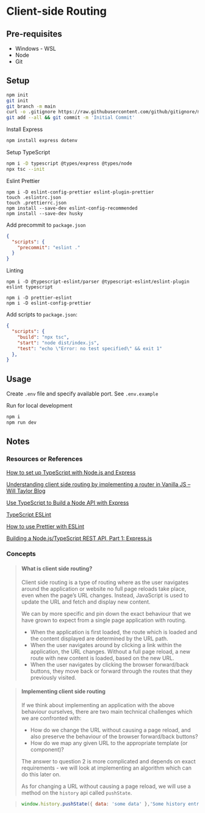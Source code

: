 # Client-side Routing

## Pre-requisites

- Windows - WSL
- Node
- Git

## Setup

```sh
npm init
git init
git branch -m main
curl -o .gitignore https://raw.githubusercontent.com/github/gitignore/main/Node.gitignore
git add --all && git commit -m 'Initial Commit'
```

Install Express

```sh
npm install express dotenv
```

Setup TypeScript

```sh
npm i -D typescript @types/express @types/node
npx tsc --init
```

Eslint Prettier

```
npm i -D eslint-config-prettier eslint-plugin-prettier
touch .eslintrc.json
touch .prettierrc.json 
npm install --save-dev eslint-config-recommended
npm install --save-dev husky
```

Add precommit to `package.json`

```json
{
  "scripts": {
    "precommit": "eslint ."
  }
}
```

Linting

```
npm i -D @typescript-eslint/parser @typescript-eslint/eslint-plugin eslint typescript

npm i -D prettier-eslint
npm i -D eslint-config-prettier
```

Add scripts to `package.json`:

```json
{
  "scripts": {
    "build": "npx tsc",
    "start": "node dist/index.js",
    "test": "echo \"Error: no test specified\" && exit 1"
  },
}
```

## Usage

Create `.env` file and specify available port. See `.env.example`

Run for local development

```sh
npm i 
npm run dev
```

## Notes

### Resources or References

[How to set up TypeScript with Node.js and Express](https://blog.logrocket.com/how-to-set-up-node-typescript-express/)

[Understanding client side routing by implementing a router in Vanilla JS – Will Taylor Blog](https://www.willtaylor.blog/client-side-routing-in-vanilla-js/#:~:text=Client%20side%20routing%20is%20a,fetch%20and%20display%20new%20content.)

[Use TypeScript to Build a Node API with Express](https://developer.okta.com/blog/2018/11/15/node-express-typescript)

[TypeScript ESLint](https://typescript-eslint.io/docs/)

[How to use Prettier with ESLint](https://www.robinwieruch.de/prettier-eslint/)

[Building a Node.js/TypeScript REST API, Part 1: Express.js](https://www.toptal.com/express-js/nodejs-typescript-rest-api-pt-1)

### Concepts

> #### What is client side routing?
> 
> Client side routing is a type of routing where as the user navigates around the application or website no full page reloads take place, even when the page’s URL changes. Instead, JavaScript is used to update the URL and fetch and display new content.
> 
> We can by more specific and pin down the exact behaviour that we have grown to expect from a single page application with routing.
> 
> - When the application is first loaded, the route which is loaded and the content displayed are determined by the URL path.
> - When the user navigates around by clicking a link within the application, the URL changes. Without a full page reload, a new route with new content is loaded, based on the new URL.
> - When the user navigates by clicking the browser forward/back buttons, they move back or forward through the routes that they previously visited.

> #### Implementing client side routing
> 
> If we think about implementing an application with the above behaviour ourselves, there are two main technical challenges which we are confronted with:
> 
> - How do we change the URL without causing a page reload, and also preserve the behaviour of the browser forward/back buttons?
> - How do we map any given URL to the appropriate template (or component)?
> 
> The answer to question 2 is more complicated and depends on exact requirements - we will look at implementing an algorithm which can do this later on.
> 
> As for changing a URL without causing a page reload, we will use a method on the `history` api called `pushState`.

> ```js
> window.history.pushState({ data: 'some data' },'Some history entry title', '/some-path');
> ```